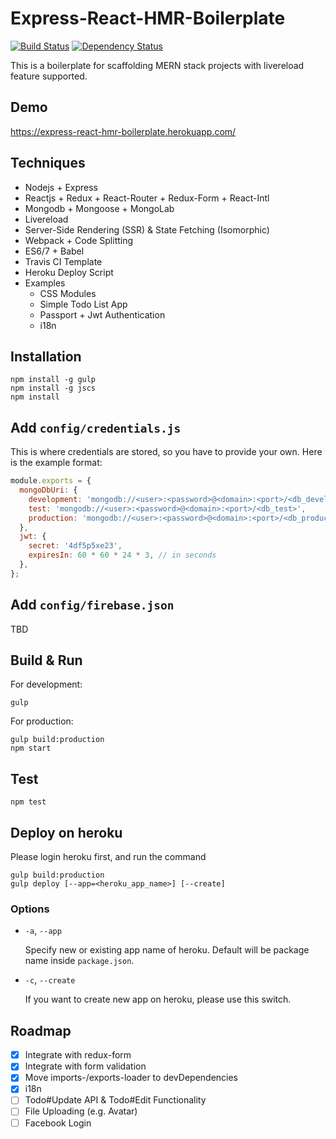 # Express-React-HMR-Boilerplate

[![Build Status](https://travis-ci.org/gocreating/express-react-hmr-boilerplate.svg?branch=master)](https://travis-ci.org/gocreating/express-react-hmr-boilerplate)
[![Dependency Status](https://david-dm.org/gocreating/express-react-hmr-boilerplate.svg)](https://david-dm.org/gocreating/express-react-hmr-boilerplate)

This is a boilerplate for scaffolding MERN stack projects with livereload feature supported.

## Demo

<https://express-react-hmr-boilerplate.herokuapp.com/>

## Techniques

- Nodejs + Express
- Reactjs + Redux + React-Router + Redux-Form + React-Intl
- Mongodb + Mongoose + MongoLab
- Livereload
- Server-Side Rendering (SSR) & State Fetching (Isomorphic)
- Webpack + Code Splitting
- ES6/7 + Babel
- Travis CI Template
- Heroku Deploy Script
- Examples
  - CSS Modules
  - Simple Todo List App
  - Passport + Jwt Authentication
  - i18n

## Installation

```
npm install -g gulp
npm install -g jscs
npm install
```

## Add `config/credentials.js`

This is where credentials are stored, so you have to provide your own. Here is the example format:

```js
module.exports = {
  mongoDbUri: {
    development: 'mongodb://<user>:<password>@<domain>:<port>/<db_development>',
    test: 'mongodb://<user>:<password>@<domain>:<port>/<db_test>',
    production: 'mongodb://<user>:<password>@<domain>:<port>/<db_production>',
  },
  jwt: {
    secret: '4df5p5xe23',
    expiresIn: 60 * 60 * 24 * 3, // in seconds
  },
};
```

## Add `config/firebase.json`

TBD

## Build & Run

For development:
```
gulp
```

For production:
```
gulp build:production
npm start
```

## Test

```
npm test
```

## Deploy on heroku

Please login heroku first, and run the command

```
gulp build:production
gulp deploy [--app=<heroku_app_name>] [--create]
```

### Options

- `-a`, `--app`

  Specify new or existing app name of heroku. Default will be package name inside `package.json`.

- `-c`, `--create`

  If you want to create new app on heroku, please use this switch.

## Roadmap

- [x] Integrate with redux-form
- [x] Integrate with form validation
- [x] Move imports-/exports-loader to devDependencies
- [x] i18n
- [ ] Todo#Update API & Todo#Edit Functionality
- [ ] File Uploading (e.g. Avatar)
- [ ] Facebook Login
